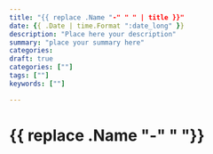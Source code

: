 ```yaml
---
title: "{{ replace .Name "-" " " | title }}"
date: {{ .Date | time.Format ":date_long" }}
description: "Place here your description"
summary: "place your summary here"
categories:
draft: true
categories: [""]
tags: [""]
keywords: [""]

---
```


# {{ replace .Name "-" " "}}

## 

